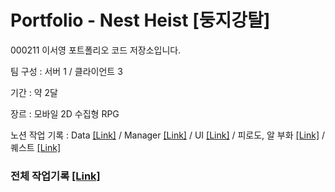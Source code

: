 # Portfolio - Nest Heist [둥지강탈]
000211 이서영 포트폴리오 코드 저장소입니다.

팀 구성 : 서버 1 / 클라이언트 3

기간 : 약 2달

장르 : 모바일 2D 수집형 RPG

노션 작업 기록 : Data [[Link]](https://sandylee-00.notion.site/10de6068c74380ab921fe33e3807d0af?v=125e6068c7438098b558000c86d574e5) / Manager [[Link]](https://sandylee-00.notion.site/10de6068c74380ab921fe33e3807d0af?v=125e6068c74380b5a6f3000cdb52ebcb) / UI [[Link]](https://sandylee-00.notion.site/10de6068c74380ab921fe33e3807d0af?v=125e6068c7438056a8b9000c1735ccbb) / 피로도, 알 부화 [[Link]](https://sandylee-00.notion.site/10de6068c74380ab921fe33e3807d0af?v=125e6068c7438042a26d000ca8ce83a2) / 퀘스트 [[Link]](https://sandylee-00.notion.site/10de6068c74380ab921fe33e3807d0af?v=125e6068c74380af879c000cd4e4ee8b)

### 전체 작업기록 [[Link]](https://sandylee-00.notion.site/NestHeist-4055bb53e22c49968b1699a733b7f8f2?pvs=4)
